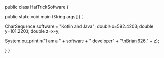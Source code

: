 public class HatTrickSoftware {

public static void main (String args[]) {

CharSequence software = "Kotlin and Java";
double x=592.4203;
double y=101.2203;
double z=x+y;

System.out.println("I am a " + software + " developer" + "\nBrian 626." + z);

}
}
